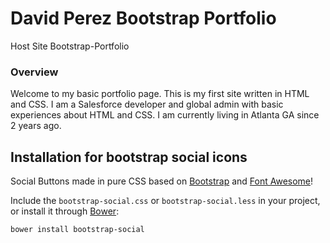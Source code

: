 # David Perez Bootstrap Portfolio

Host Site Bootstrap-Portfolio

### Overview

Welcome to my basic portfolio page. This is my first site written in HTML and CSS. 
I am a Salesforce developer and global admin with basic experiences about HTML and 
CSS. I am currently living in Atlanta GA since 2 years ago.

Installation for bootstrap social icons 
--------------------------------------
Social Buttons made in pure CSS based on
[Bootstrap](http://twbs.github.io/bootstrap/) and
[Font Awesome](http://fortawesome.github.io/Font-Awesome/)!

Include the `bootstrap-social.css` or `bootstrap-social.less` in your project, or
install it through [Bower](http://bower.io/):

    bower install bootstrap-social
